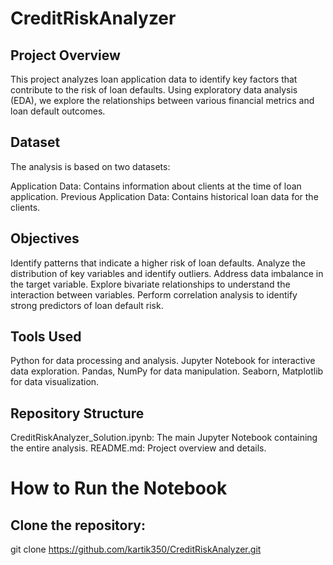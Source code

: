 # CreditRiskAnalyzer

## Project Overview
This project analyzes loan application data to identify key factors that contribute to the risk of loan defaults. Using exploratory data analysis (EDA), we explore the relationships between various financial metrics and loan default outcomes.

## Dataset
The analysis is based on two datasets:

Application Data: Contains information about clients at the time of loan application.
Previous Application Data: Contains historical loan data for the clients.

## Objectives
Identify patterns that indicate a higher risk of loan defaults.
Analyze the distribution of key variables and identify outliers.
Address data imbalance in the target variable.
Explore bivariate relationships to understand the interaction between variables.
Perform correlation analysis to identify strong predictors of loan default risk.

## Tools Used
Python for data processing and analysis.
Jupyter Notebook for interactive data exploration.
Pandas, NumPy for data manipulation.
Seaborn, Matplotlib for data visualization.

## Repository Structure
CreditRiskAnalyzer_Solution.ipynb: The main Jupyter Notebook containing the entire analysis.
README.md: Project overview and details.

# How to Run the Notebook
## Clone the repository:
git clone https://github.com/kartik350/CreditRiskAnalyzer.git

